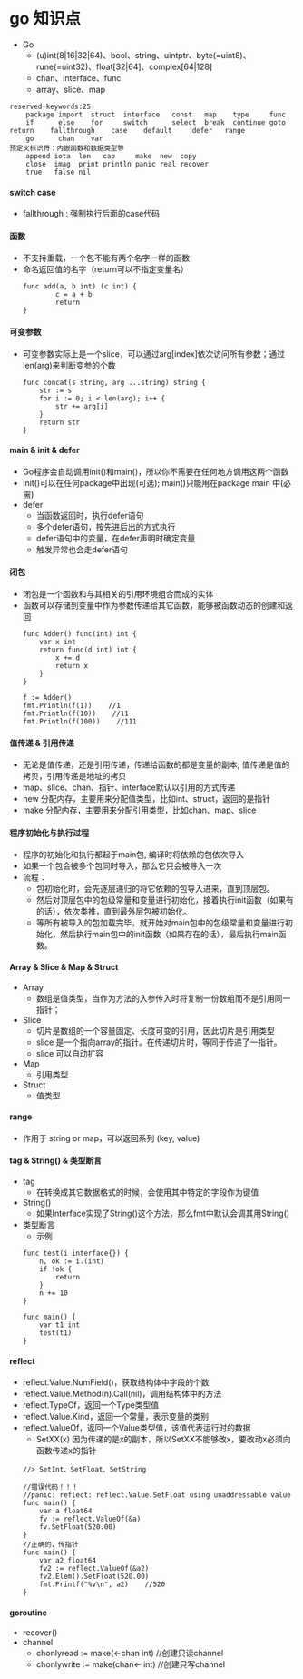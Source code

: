 # go 知识点

- Go
    + (u)int(8|16|32|64)、bool、string、uintptr、byte(=uint8)、rune(=uint32)、float[32|64]、complex[64|128]
    + chan、interface、func
    + array、slice、map
```
reserved-keywords:25
    package import	struct  interface   const	map    type     func	
    if	    else	for	    switch	    select	break  continue	goto    return    fallthrough    case    default     defer   range
    go	    chan	var
预定义标识符：内嵌函数和数据类型等
    append iota  len   cap     make  new  copy
    close  imag  print println panic real recover
    true   false nil
```

#### switch case
- fallthrough : 强制执行后面的case代码

#### 函数
- 不支持重载，一个包不能有两个名字一样的函数
- 命名返回值的名字（return可以不指定变量名）
    ```
    func add(a, b int) (c int) {
            c = a + b
            return
    }
    ```

#### 可变参数
- 可变参数实际上是一个slice，可以通过arg[index]依次访问所有参数；通过len(arg)来判断变参的个数
    ```
    func concat(s string, arg ...string) string {
        str := s
        for i := 0; i < len(arg); i++ {
            str += arg[i]
        }
        return str
    }
    ```
    
#### main & init & defer
- Go程序会自动调用init()和main()，所以你不需要在任何地方调用这两个函数
- init()可以在任何package中出现(可选); main()只能用在package main 中(必需)
- defer
    +  当函数返回时，执行defer语句
    +  多个defer语句，按先进后出的方式执行
    +  defer语句中的变量，在defer声明时确定变量
    +  触发异常也会走defer语句

#### 闭包
- 闭包是一个函数和与其相关的引用环境组合而成的实体
- 函数可以存储到变量中作为参数传递给其它函数，能够被函数动态的创建和返回
    ```
    func Adder() func(int) int {
        var x int
        return func(d int) int {
            x += d
            return x
        }
    }
    
    f := Adder()
    fmt.Println(f(1))    //1
    fmt.Println(f(10))    //11
    fmt.Println(f(100))    //111
    ```
    
#### 值传递 & 引用传递
- 无论是值传递，还是引用传递，传递给函数的都是变量的副本; 值传递是值的拷贝，引用传递是地址的拷贝
- map、slice、chan、指针、interface默认以引用的方式传递
- new 分配内存，主要用来分配值类型，比如int、struct，返回的是指针
- make 分配内存，主要用来分配引用类型，比如chan、map、slice

#### 程序初始化与执行过程
- 程序的初始化和执行都起于main包, 编译时将依赖的包依次导入
- 如果一个包会被多个包同时导入，那么它只会被导入一次
- 流程：
    + 包初始化时，会先逐层递归的将它依赖的包导入进来，直到顶层包。
    + 然后对顶层包中的包级常量和变量进行初始化，接着执行init函数（如果有的话），依次类推，直到最外层包被初始化。
    + 等所有被导入的包加载完毕，就开始对main包中的包级常量和变量进行初始化，然后执行main包中的init函数（如果存在的话），最后执行main函数。
    

#### Array & Slice & Map & Struct
- Array
    + 数组是值类型，当作为方法的入参传入时将复制一份数组而不是引用同一指针；
- Slice
    + 切片是数组的一个容量固定、长度可变的引用，因此切片是引用类型
    + slice 是一个指向array的指针。在传递切片时，等同于传递了一指针。
    + slice 可以自动扩容
- Map
    + 引用类型
- Struct 
    + 值类型

#### range
- 作用于 string or map，可以返回系列 (key, value)

#### tag & String() & 类型断言
- tag
    + 在转换成其它数据格式的时候，会使用其中特定的字段作为键值
- String()
    + 如果Interface实现了String()这个方法，那么fmt中默认会调其用String()
- 类型断言
    + 示例
    ```
    func test(i interface{}) {
        n, ok := i.(int)
        if !ok {
            return
        }
        n += 10
    }
    
    func main() {
        var t1 int
        test(t1)
    }
    ```
    
#### reflect
- reflect.Value.NumField()，获取结构体中字段的个数
- reflect.Value.Method(n).Call(nil)，调用结构体中的方法
- reflect.TypeOf，返回一个Type类型值
- reflect.Value.Kind，返回一个常量，表示变量的类别
- reflect.ValueOf，返回一个Value类型值，该值代表运行时的数据
    + SetXX(x) 因为传递的是x的副本，所以SetXX不能够改x，要改动x必须向函数传递x的指针 
    ```
    //> SetInt、SetFloat、SetString

    //错误代码！！！
    //panic: reflect: reflect.Value.SetFloat using unaddressable value
    func main() {
        var a float64
        fv := reflect.ValueOf(&a)
        fv.SetFloat(520.00)
    }
    //正确的，传指针
    func main() {
        var a2 float64
        fv2 := reflect.ValueOf(&a2)
        fv2.Elem().SetFloat(520.00)
        fmt.Printf("%v\n", a2)    //520
    }
    ```

#### goroutine
- recover()
- channel
    + chonlyread := make(<-chan int) //创建只读channel 
    + chonlywrite := make(chan<- int) //创建只写channel    

